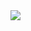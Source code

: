 <img src="[Ramadan](https://png.pngtree.com/png-clipart/20250212/original/pngtree-ramadan-kareem-2025-design-vector-png-image_20422339.png)"/>
